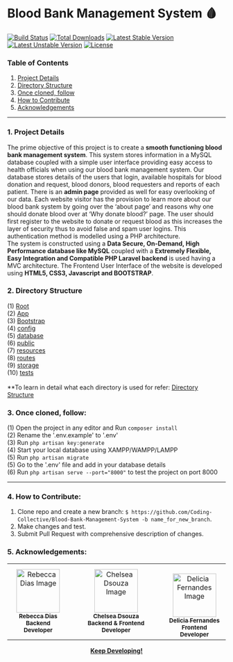 # Blood Bank Management System :drop_of_blood:
[![Build Status](https://travis-ci.org/laravel/framework.svg)](https://travis-ci.org/laravel/framework)
[![Total Downloads](https://poser.pugx.org/laravel/framework/d/total.svg)](https://packagist.org/packages/laravel/framework)
[![Latest Stable Version](https://poser.pugx.org/laravel/framework/v/stable.svg)](https://packagist.org/packages/laravel/framework)
[![Latest Unstable Version](https://poser.pugx.org/laravel/framework/v/unstable.svg)](https://packagist.org/packages/laravel/framework)
[![License](https://poser.pugx.org/laravel/framework/license.svg)](https://packagist.org/packages/laravel/framework)

### Table of Contents
1. <a href="#Details">Project Details</a>
2. <a href="#DS">Directory Structure</a>
3. <a href="#Clone">Once cloned, follow</a>
4. <a href="#Contribute">How to Contribute</a>
5. <a href="#Acknowledgements">Acknowledgements</a>

---

### <a name="Details">1. Project Details</a>
The prime objective of this project is to create a **smooth functioning blood bank management system**. This system stores information in a MySQL database coupled with a simple user interface providing easy access to health officials when using our blood bank management system. Our database stores details of the users that login, available hospitals for blood donation and request, blood donors, blood requesters and reports of each patient. There is an **admin page** provided as well for easy overlooking of our data. Each website visitor has the provision to learn more about our blood bank system by going over the ‘about page’ and reasons why one should donate blood over at ‘Why donate blood?’ page. The user should first register to the website to donate or request blood as this increases the layer of security thus to avoid false and spam user logins. This authentication method is modelled using a PHP architecture.
<br>
The system is constructed using a **Data Secure, On-Demand, High Performance database like MySQL** coupled with a **Extremely Flexible, Easy Integration and Compatible PHP Laravel backend** is used having a MVC architecture. The Frontend User Interface of the website is developed using **HTML5, CSS3, Javascript and BOOTSTRAP**.

### <a name="DS">2. Directory Structure</a>
(1) [Root](https://github.com/Coding-Collective/Blood-Bank-Management-System)
<br>(2) [App](https://github.com/Coding-Collective/Blood-Bank-Management-System/tree/main/app)
<br>(3) [Bootstrap](https://github.com/Coding-Collective/Blood-Bank-Management-System/tree/main/bootstrap)
<br>(4) [config](https://github.com/Coding-Collective/Blood-Bank-Management-System/tree/main/config)
<br>(5) [database](https://github.com/Coding-Collective/Blood-Bank-Management-System/tree/main/database)
<br>(6) [public](https://github.com/Coding-Collective/Blood-Bank-Management-System/tree/main/public)
<br>(7) [resources](https://github.com/Coding-Collective/Blood-Bank-Management-System/tree/main/resources)
<br>(8) [routes](https://github.com/Coding-Collective/Blood-Bank-Management-System/tree/main/routes)
<br>(9) [storage](https://github.com/Coding-Collective/Blood-Bank-Management-System/tree/main/storage)
<br>(10) [tests](https://github.com/Coding-Collective/Blood-Bank-Management-System/tree/main/tests)
<br><br>
**To learn in detail what each directory is used for refer: [Directory Structure](https://laravel.com/docs/8.x/structure#the-database-directory)

### <a name="Clone">3. Once cloned, follow:</a>
(1) Open the project in any editor and Run ``composer install``
<br>(2) Rename the '.env.example' to '.env'
<br>(3) Run ``php artisan key:generate``
<br>(4) Start your local database using XAMPP/WAMPP/LAMPP
<br>(5) Run ``php artisan migrate``
<br>(5) Go to the '.env' file and add in your database details
<br>(6) Run ``php artisan serve --port="8000"`` to test the project on port 8000

---
### <a name="Contribute">**4. How to Contribute:**</a>

1. Clone repo and create a new branch: `$ https://github.com/Coding-Collective/Blood-Bank-Management-System -b name_for_new_branch`.
2. Make changes and test.
3. Submit Pull Request with comprehensive description of changes.

### <a name="Acknowledgements">**5. Acknowledgements:**</a>

<table>
<td align="center">
	<a href="https://github.com/rebeccadias"><img src="https://avatars1.githubusercontent.com/u/56188657?s=460&u=13edf4034b6bb9d33a17440c600f515a099727f9&v=4"  width="100px;" alt="Rebecca Dias Image"/><br>
	<sub><b>Rebecca Dias</b></sub></a><br/>
	<sub><b>Backend Developer</b></sub><br/>
</td>
<td align="center">
	<a href="https://github.com/chelseadsouza"><img src="https://avatars1.githubusercontent.com/u/56515133?s=460&u=a2d8b15a246701fcd32a186ada876e915dac8bd8&v=4" width="100px;" alt="Chelsea Dsouza Image"/><br>
	<sub><b>Chelsea Dsouza</b></sub></a><br/>
	<sub><b>Backend & Frontend Developer</b></sub><br/>
</td>
<td align="center">
    <br>
	<a href="https://github.com/deliciafernandes"><img src="https://avatars3.githubusercontent.com/u/53268119?s=460&u=a7dfaa6f45777e542b202d707d5a25ac3d9beb64&v=4" width="100px;" alt="Delicia Fernandes Image"/><br>
	<sub><b>Delicia Fernandes</b></sub></a><br/>
	<sub><b>Frontend Developer</b></sub><br/>
</td>
</table>

<p align="center">
<b><a href="https://github.com/Coding-Collective">Keep Developing!</a></b>
</p>

